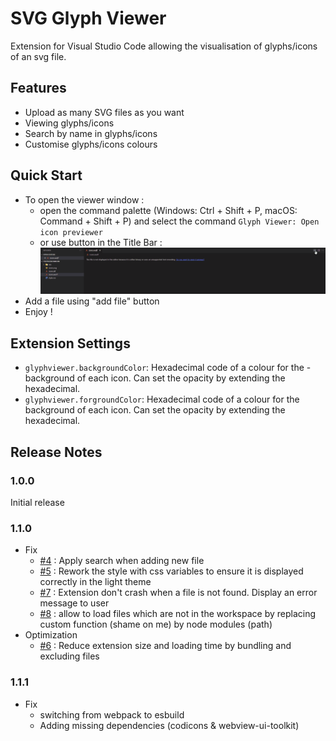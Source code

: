
# SVG Glyph Viewer

Extension for Visual Studio Code allowing the visualisation of glyphs/icons of an svg file.

## Features

- Upload as many SVG files as you want
- Viewing glyphs/icons
- Search by name in glyphs/icons
- Customise glyphs/icons colours

## Quick Start

- To open the viewer window :
  - open the command palette (Windows: Ctrl + Shift + P, macOS: Command + Shift + P) and select the command `Glyph Viewer: Open icon previewer`
  - or use button in the Title Bar :
        <img src="https://raw.githubusercontent.com/pH0xe/SVG-Glyph-Viewer/main/res/readme/open.gif">
- Add a file using "add file" button
- Enjoy ! 

## Extension Settings

- `glyphviewer.backgroundColor`: Hexadecimal code of a colour for the - background of each icon. Can set the opacity by extending the hexadecimal.
- `glyphviewer.forgroundColor`: Hexadecimal code of a colour for the background of each icon. Can set the opacity by extending the hexadecimal.

## Release Notes

### 1.0.0

Initial release

### 1.1.0

- Fix
  - [#4](https://github.com/pH0xe/SVG-Glyph-Viewer/issues/4) : Apply search when adding new file
  - [#5](https://github.com/pH0xe/SVG-Glyph-Viewer/issues/5) : Rework the style with css variables to ensure it is displayed correctly in the light theme
  - [#7](https://github.com/pH0xe/SVG-Glyph-Viewer/issues/7) : Extension don't crash when a file is not found. Display an error message to user
  - [#8](https://github.com/pH0xe/SVG-Glyph-Viewer/issues/8) : allow to load files which are not in the workspace by replacing custom function (shame on me) by node modules (path)
- Optimization
  - [#6](https://github.com/pH0xe/SVG-Glyph-Viewer/issues/6) : Reduce extension size and loading time by bundling and excluding files

### 1.1.1

- Fix
  - switching from webpack to esbuild
  - Adding missing dependencies (codicons & webview-ui-toolkit)
